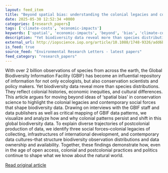 ```yaml
---
layout: feed_item
title: "Beyond spatial bias: understanding the colonial legacies and contemporary social forces shaping biodiversity data"
date: 2025-05-30 12:52:34 +0000
categories: [research_papers]
tags: ['climate-costs', 'economic-impacts']
keywords: ['spatial', 'economic-impacts', 'beyond', 'bias', 'climate-costs']
description: "Yet biodiversity data reveal more than species distributions"
external_url: http://iopscience.iop.org/article/10.1088/1748-9326/add6b6
is_feed: true
source_feed: "Environmental Research Letters - latest papers"
feed_category: "research_papers"
---
```


With over 2 billion observations of species from across the earth, the Global Biodiversity Information Facility (GBIF) has become an influential repository of information for not only ecologists, but also conservation scientists and policy makers. Yet biodiversity data reveal more than species distributions. They reflect colonial histories, economic inequities, and cultural differences. This article argues for moving beyond ideas of ‘spatial bias’ in conservation science to highlight the colonial legacies and contemporary social forces that shape biodiversity data. Drawing on interviews with the GBIF staff and data publishers as well as critical mapping of GBIF data patterns, we visualize and analyze how and why colonial patterns persist and shift in this global biodiversity data. To explain diverse trajectories of postcolonial production of data, we identify three social forces–colonial legacies of collecting, infrastructures of international development, and contemporary data cultures–that structure biodiversity observation distributions and data ownership and availability. Together, these findings demonstrate how, even in the age of open access, colonial and postcolonial practices and politics continue to shape what we know about the natural world.

[Read original article](http://iopscience.iop.org/article/10.1088/1748-9326/add6b6)
